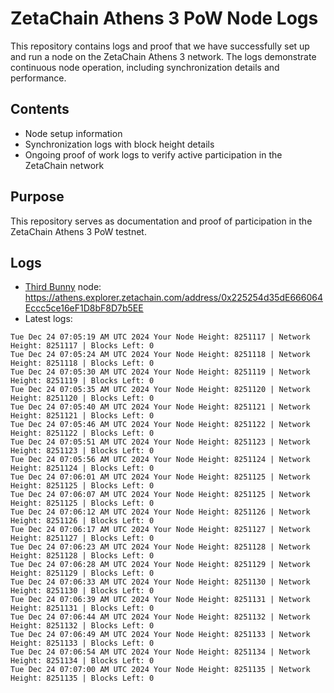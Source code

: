 # ZetaChain Athens 3 PoW Node Logs
This repository contains logs and proof that we have successfully set up and run a node on the ZetaChain Athens 3 network. The logs demonstrate continuous node operation, including synchronization details and performance.

## Contents
- Node setup information
- Synchronization logs with block height details
- Ongoing proof of work logs to verify active participation in the ZetaChain network

## Purpose
This repository serves as documentation and proof of participation in the ZetaChain Athens 3 PoW testnet.

## Logs

- [Third Bunny](https://thirdbunny.xyz/) node: https://athens.explorer.zetachain.com/address/0x225254d35dE666064Eccc5ce16eF1D8bF8D7b5EE
- Latest logs:
```
Tue Dec 24 07:05:19 AM UTC 2024 Your Node Height: 8251117 | Network Height: 8251117 | Blocks Left: 0
Tue Dec 24 07:05:24 AM UTC 2024 Your Node Height: 8251118 | Network Height: 8251118 | Blocks Left: 0
Tue Dec 24 07:05:30 AM UTC 2024 Your Node Height: 8251119 | Network Height: 8251119 | Blocks Left: 0
Tue Dec 24 07:05:35 AM UTC 2024 Your Node Height: 8251120 | Network Height: 8251120 | Blocks Left: 0
Tue Dec 24 07:05:40 AM UTC 2024 Your Node Height: 8251121 | Network Height: 8251121 | Blocks Left: 0
Tue Dec 24 07:05:46 AM UTC 2024 Your Node Height: 8251122 | Network Height: 8251122 | Blocks Left: 0
Tue Dec 24 07:05:51 AM UTC 2024 Your Node Height: 8251123 | Network Height: 8251123 | Blocks Left: 0
Tue Dec 24 07:05:56 AM UTC 2024 Your Node Height: 8251124 | Network Height: 8251124 | Blocks Left: 0
Tue Dec 24 07:06:01 AM UTC 2024 Your Node Height: 8251125 | Network Height: 8251125 | Blocks Left: 0
Tue Dec 24 07:06:07 AM UTC 2024 Your Node Height: 8251125 | Network Height: 8251125 | Blocks Left: 0
Tue Dec 24 07:06:12 AM UTC 2024 Your Node Height: 8251126 | Network Height: 8251126 | Blocks Left: 0
Tue Dec 24 07:06:17 AM UTC 2024 Your Node Height: 8251127 | Network Height: 8251127 | Blocks Left: 0
Tue Dec 24 07:06:23 AM UTC 2024 Your Node Height: 8251128 | Network Height: 8251128 | Blocks Left: 0
Tue Dec 24 07:06:28 AM UTC 2024 Your Node Height: 8251129 | Network Height: 8251129 | Blocks Left: 0
Tue Dec 24 07:06:33 AM UTC 2024 Your Node Height: 8251130 | Network Height: 8251130 | Blocks Left: 0
Tue Dec 24 07:06:39 AM UTC 2024 Your Node Height: 8251131 | Network Height: 8251131 | Blocks Left: 0
Tue Dec 24 07:06:44 AM UTC 2024 Your Node Height: 8251132 | Network Height: 8251132 | Blocks Left: 0
Tue Dec 24 07:06:49 AM UTC 2024 Your Node Height: 8251133 | Network Height: 8251133 | Blocks Left: 0
Tue Dec 24 07:06:54 AM UTC 2024 Your Node Height: 8251134 | Network Height: 8251134 | Blocks Left: 0
Tue Dec 24 07:07:00 AM UTC 2024 Your Node Height: 8251135 | Network Height: 8251135 | Blocks Left: 0
```
